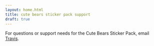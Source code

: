 ```yaml
---
layout: home.html
title: cute bears sticker pack support
draft: true
---
```


For questions or support needs for the Cute Bears Sticker Pack, email [Travis](mailto:tj@travisjeffery.com). 
